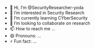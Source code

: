 - 👋 Hi, I’m @SecurityResearcher-yoda
- 👀 I’m interested in Security Research
- 🌱 I’m currently learning CYberSecurity
- 💞️ I’m looking to collaborate on research
- 📫 How to reach me ...
- 😄 Pronouns: ...
- ⚡ Fun fact: ...

<!---
SecurityResearcher-yoda/SecurityResearcher-yoda is a ✨ special ✨ repository because its `README.md` (this file) appears on your GitHub profile.
You can click the Preview link to take a look at your changes.
--->
